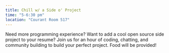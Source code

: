 ```yaml
---
title: Chill w/ a Side o' Project
time: "5-6:30 pm"
location: "Courant Room 517"
---
```

Need more programming experience? Want to add a cool open source side project
to your resume? Join us for an hour of coding, chatting, and community building
to build your perfect project. Food will be provided!
